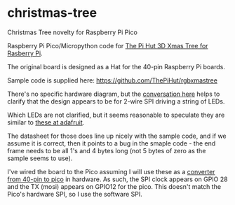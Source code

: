 # christmas-tree

Christmas Tree novelty for Raspberry Pi Pico

Raspberry Pi Pico/Micropython code for [The Pi Hut 3D Xmas Tree for Rasberry Pi][tree].

The original board is designed as a Hat for the 40-pin Raspberry Pi boards.

Sample code is supplied here: https://github.com/ThePiHut/rgbxmastree

There's no specific hardware diagram, but the [conversation here][forum thread] helps to clarify that the design appears to be for 2-wire SPI driving a string of LEDs.

Which LEDs are not clarified, but it seems reasonable to speculate they are similar to [these at adafruit][dotstar].

The datasheet for those does line up nicely with the sample code, and if we assume it is correct, then it points to a bug in the smaple code - the end frame needs to be all 1's and 4 bytes long (not 5 bytes of zero as the sample seems to use).

I've wired the board to the Pico assuming I will use these as a [converter from 40-pin to pico][40-pin-pico] in hardware. As such, the SPI clock appears on GPIO 28 and the TX (mosi) appears on GPIO12 for the pico. This doesn't match the Pico's hardware SPI, so I use the software SPI.


[tree]: https://thepihut.com/products/3d-rgb-xmas-tree-for-raspberry-pi
[forum thread]: https://forums.raspberrypi.com/viewtopic.php?t=260938
[dotstar]: https://www.adafruit.com/product/2343
[40-pin-pico]: https://thepihut.com/products/pico-to-pi-hat